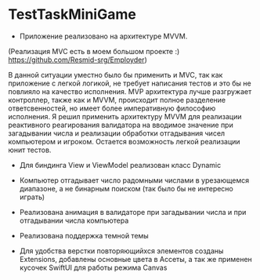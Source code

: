 # TestTaskMiniGame

- Приложение реализовано на архитектуре MVVM.
 
(Реализация MVC есть в моем большом проекте :) https://github.com/Resmid-srg/Employder)

В данной ситуации уместно было бы применить и MVC, так как приложение с легкой логикой, не требует написания тестов и это бы не повлияло на качество исполнения. MVP архитектура лучше разгружает контроллер, также как и MVVM, происходит полное разделение ответсвенностей, но имеет более императивную философию исполнения. Я решил применить архитектуру MVVM для реализации реактивного реагирования валидатора на вводимое значение при загадывании числа и реализации обработки отгадывания чисел компьютером и игроком. Остается возможность легкой реализации юнит тестов.

- Для биндинга View и ViewModel реализован класс Dynamic

- Компьютер отгадывает число радомными числами в урезающемся диапазоне, а не бинарным поиском (так было бы не интересно играть)

- Реализована анимация в валидаторе при загадывании числа и при отгадывании числа компьютера 

- Реализована поддержка темной темы

- Для удобства верстки повторяющийхся элементов созданы Extensions, добавлены основные цвета в Ассеты, а так же применен кусочек SwiftUI для работы режима Canvas
